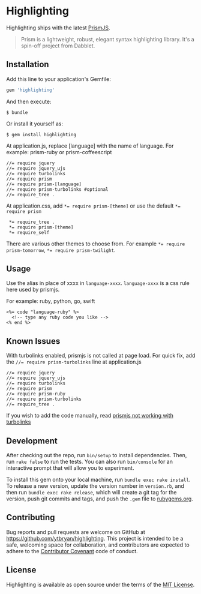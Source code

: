# Highlighting

Highlighting ships with the latest [PrismJS](http://prismjs.com).

> Prism is a lightweight, robust, elegant syntax highlighting library. It's a spin-off project from Dabblet.

## Installation

Add this line to your application's Gemfile:

```ruby
gem 'highlighting'
```

And then execute:

```
$ bundle
```

Or install it yourself as:

```
$ gem install highlighting
```

At application.js, replace [language] with the name of language. For example: prism-ruby or prism-coffeescript
```
//= require jquery
//= require jquery_ujs
//= require turbolinks
//= require prism
//= require prism-[language]
//= require prism-turbolinks #optional
//= require_tree .
```

At application.css, add `*= require prism-[theme]` or use the default `*= require prism`

```
 *= require_tree .
 *= require prism-[theme]
 *= require_self
```
There are various other themes to choose from. For example `*= require prism-tomorrow`, `*= require prism-twilight`.


## Usage
Use the alias in place of xxxx in `language-xxxx`. `language-xxxx` is a css rule here used by prismjs.

For example: ruby, python, go, swift

```
<%= code "language-ruby" %>
  <!-- type any ruby code you like -->
<% end %>
```

## Known Issues

With turbolinks enabled, prismjs is not called at page load. For quick fix, add the `//= require prism-turbolinks` line at application.js

```
//= require jquery
//= require jquery_ujs
//= require turbolinks
//= require prism
//= require prism-ruby
//= require prism-turbolinks
//= require_tree .
```

If you wish to add the code manually, read [prismjs not working with turbolinks](http://stackoverflow.com/questions/21278357/prism-js-not-working-with-rails-4-turbolinks/21355342#21355342)

## Development

After checking out the repo, run `bin/setup` to install dependencies. Then, run `rake false` to run the tests. You can also run `bin/console` for an interactive prompt that will allow you to experiment.

To install this gem onto your local machine, run `bundle exec rake install`. To release a new version, update the version number in `version.rb`, and then run `bundle exec rake release`, which will create a git tag for the version, push git commits and tags, and push the `.gem` file to [rubygems.org](https://rubygems.org).

## Contributing

Bug reports and pull requests are welcome on GitHub at https://github.com/ytbryan/highlighting. This project is intended to be a safe, welcoming space for collaboration, and contributors are expected to adhere to the [Contributor Covenant](contributor-covenant.org) code of conduct.

## License

Highlighting is available as open source under the terms of the [MIT License](http://opensource.org/licenses/MIT).
